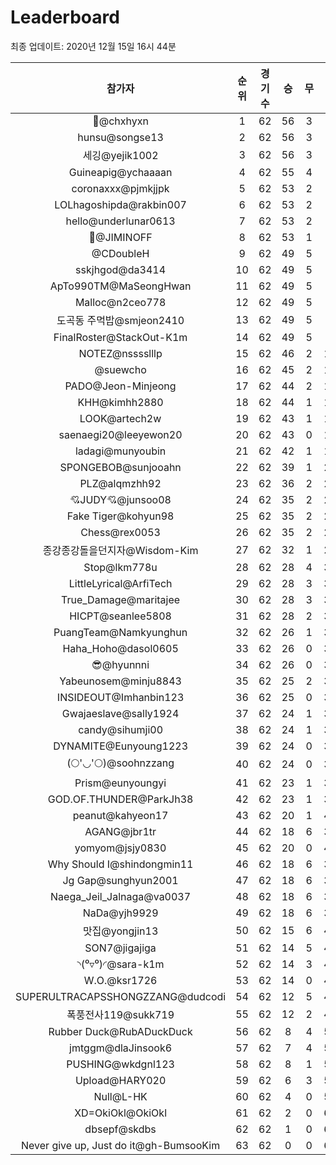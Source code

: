 # Leaderboard
최종 업데이트: 2020년 12월 15일 16시 44분




| 참가자 | 순위 | 경기수 | 승 | 무 | 패 | 승점 |
|:---:|:---:|:---:|:---:|:---:|:---:|:---:|
| 👑@chxhyxn | 1 | 62 | 56 | 3 | 3 | 171 |
| hunsu@songse13 | 2 | 62 | 56 | 3 | 3 | 171 |
| 세깅@yejik1002 | 3 | 62 | 56 | 3 | 3 | 171 |
| Guineapig@ychaaaan | 4 | 62 | 55 | 4 | 3 | 169 |
| coronaxxx@pjmkjjpk | 5 | 62 | 53 | 2 | 7 | 161 |
| LOLhagoshipda@rakbin007 | 6 | 62 | 53 | 2 | 7 | 161 |
| hello@underlunar0613 | 7 | 62 | 53 | 2 | 7 | 161 |
| :metal:@JIMINOFF | 8 | 62 | 53 | 1 | 8 | 160 |
| @CDoubleH | 9 | 62 | 49 | 5 | 8 | 152 |
| sskjhgod@da3414 | 10 | 62 | 49 | 5 | 8 | 152 |
| ApTo990TM@MaSeongHwan | 11 | 62 | 49 | 5 | 8 | 152 |
| Malloc@n2ceo778 | 12 | 62 | 49 | 5 | 8 | 152 |
| 도곡동 주먹밥@smjeon2410 | 13 | 62 | 49 | 5 | 8 | 152 |
| FinalRoster@StackOut-K1m | 14 | 62 | 49 | 5 | 8 | 152 |
| NOTEZ@nsssslllp | 15 | 62 | 46 | 2 | 14 | 140 |
| @suewcho | 16 | 62 | 45 | 2 | 15 | 137 |
| PADO@Jeon-Minjeong | 17 | 62 | 44 | 2 | 16 | 134 |
| KHH@kimhh2880 | 18 | 62 | 44 | 1 | 17 | 133 |
| LOOK@artech2w | 19 | 62 | 43 | 1 | 18 | 130 |
| saenaegi20@leeyewon20 | 20 | 62 | 43 | 0 | 19 | 129 |
| ladagi@munyoubin | 21 | 62 | 42 | 1 | 19 | 127 |
| SPONGEBOB@sunjooahn | 22 | 62 | 39 | 1 | 22 | 118 |
| PLZ@alqmzhh92 | 23 | 62 | 36 | 2 | 24 | 110 |
| 💘JUDY💘@junsoo08 | 24 | 62 | 35 | 2 | 25 | 107 |
| Fake Tiger@kohyun98 | 25 | 62 | 35 | 2 | 25 | 107 |
| Chess@rex0053 | 26 | 62 | 35 | 2 | 25 | 107 |
| 종강종강돌을던지자@Wisdom-Kim | 27 | 62 | 32 | 1 | 29 | 97 |
| Stop@lkm778u | 28 | 62 | 28 | 4 | 30 | 88 |
| LittleLyrical@ArfiTech | 29 | 62 | 28 | 3 | 31 | 87 |
| True_Damage@maritajee | 30 | 62 | 28 | 3 | 31 | 87 |
| HICPT@seanlee5808 | 31 | 62 | 28 | 2 | 32 | 86 |
| PuangTeam@Namkyunghun | 32 | 62 | 26 | 1 | 35 | 79 |
| Haha_Hoho@dasol0605 | 33 | 62 | 26 | 0 | 36 | 78 |
| 😎@hyunnni | 34 | 62 | 26 | 0 | 36 | 78 |
| Yabeunosem@minju8843 | 35 | 62 | 25 | 2 | 35 | 77 |
| INSIDEOUT@Imhanbin123 | 36 | 62 | 25 | 0 | 37 | 75 |
| Gwajaeslave@sally1924 | 37 | 62 | 24 | 1 | 37 | 73 |
| candy@sihumji00 | 38 | 62 | 24 | 1 | 37 | 73 |
| DYNAMITE@Eunyoung1223 | 39 | 62 | 24 | 0 | 38 | 72 |
| (🌕'◡'🌕)@soohnzzang | 40 | 62 | 24 | 0 | 38 | 72 |
| Prism@eunyoungyi | 41 | 62 | 23 | 1 | 38 | 70 |
| GOD.OF.THUNDER@ParkJh38 | 42 | 62 | 23 | 1 | 38 | 70 |
| peanut@kahyeon17 | 43 | 62 | 20 | 1 | 41 | 61 |
| AGANG@jbr1tr | 44 | 62 | 18 | 6 | 38 | 60 |
| yomyom@jsjy0830 | 45 | 62 | 20 | 0 | 42 | 60 |
| Why Should I@shindongmin11 | 46 | 62 | 18 | 6 | 38 | 60 |
| Jg Gap@sunghyun2001 | 47 | 62 | 18 | 6 | 38 | 60 |
| Naega_Jeil_Jalnaga@va0037 | 48 | 62 | 18 | 6 | 38 | 60 |
| NaDa@yjh9929 | 49 | 62 | 18 | 6 | 38 | 60 |
| 맛집@yongjin13 | 50 | 62 | 15 | 6 | 41 | 51 |
| SON7@jigajiga | 51 | 62 | 14 | 5 | 43 | 47 |
| ◝(⁰▿⁰)◜@sara-k1m | 52 | 62 | 14 | 3 | 45 | 45 |
| W.O.@ksr1726 | 53 | 62 | 14 | 0 | 48 | 42 |
| SUPERULTRACAPSSHONGZZANG@dudcodi | 54 | 62 | 12 | 5 | 45 | 41 |
| 폭풍전사119@sukk719 | 55 | 62 | 12 | 2 | 48 | 38 |
| Rubber Duck@RubADuckDuck | 56 | 62 | 8 | 4 | 50 | 28 |
| jmtggm@dlaJinsook6 | 57 | 62 | 7 | 4 | 51 | 25 |
| PUSHING@wkdgnl123 | 58 | 62 | 8 | 1 | 53 | 25 |
| Upload@HARY020 | 59 | 62 | 6 | 3 | 53 | 21 |
| Null@L-HK | 60 | 62 | 4 | 0 | 58 | 12 |
| XD=OkiOkl@OkiOkl | 61 | 62 | 2 | 0 | 60 | 6 |
| dbsepf@skdbs | 62 | 62 | 1 | 0 | 61 | 3 |
| Never give up, Just do it@gh-BumsooKim | 63 | 62 | 0 | 0 | 62 | 0 |